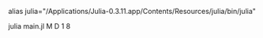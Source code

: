 alias julia="/Applications/Julia-0.3.11.app/Contents/Resources/julia/bin/julia"


julia main.jl M D 1 8